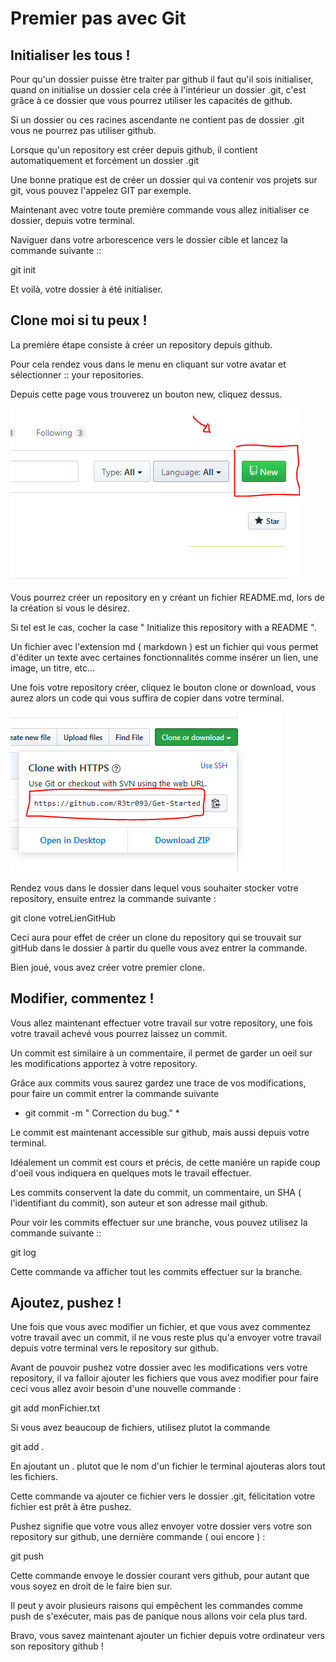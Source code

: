 # Premier pas avec Git

## Initialiser les tous !
Pour qu'un dossier puisse être traiter par github il faut qu'il sois initialiser, quand on initialise un dossier cela crée à l'intérieur un dossier .git, c'est grâce à ce dossier que vous pourrez utiliser les capacités de github.

Si un dossier ou ces racines ascendante ne contient pas de dossier .git vous ne pourrez pas utiliser github.

Lorsque qu'un repository est créer depuis github, il contient automatiquement et forcément un dossier .git

Une bonne pratique est de créer un dossier qui va contenir vos projets sur git, vous pouvez l'appelez GIT par exemple.

Maintenant avec votre toute première commande vous allez initialiser ce dossier, depuis votre terminal.

Naviguer dans votre arborescence vers le dossier cible et lancez la commande suivante ::

git init

Et voilà, votre dossier à été initialiser.


## Clone moi si tu peux !

La première étape consiste à créer un repository depuis github.

Pour cela rendez vous dans le menu en cliquant sur votre avatar et sélectionner :: your repositories.

Depuis cette page vous trouverez un bouton new, cliquez dessus.

![Tux, the Linux mascot](IMG/NEW.PNG)

Vous pourrez créer un repository en y créant un fichier README.md, lors de la création si vous le désirez.

Si tel est le cas, cocher la case " Initialize this repository with a README ".

Un fichier avec l'extension md ( markdown ) est un fichier qui vous permet d'éditer un texte avec certaines fonctionnalités comme insérer un lien, une image, un titre, etc...

Une fois votre repository créer, cliquez le bouton clone or download, vous aurez alors un code qui vous suffira de copier dans votre terminal.

![Tux, the Linux mascot](IMG/CLONE.PNG)



Rendez vous dans le dossier dans lequel vous souhaiter stocker votre repository, ensuite entrez la commande suivante :

git clone votreLienGitHub


Ceci aura pour effet de créer un clone du repository qui se trouvait sur gitHub dans le dossier à partir du quelle vous avez entrer la commande.

Bien joué, vous avez créer votre premier clone. 


## Modifier, commentez !

Vous allez maintenant effectuer votre travail sur votre repository, une fois votre travail achevé vous pourrez laissez un commit.

Un commit est similaire à un commentaire, il permet de garder un oeil sur les modifications apportez à  votre repository.

Grâce aux commits vous saurez gardez une trace de vos modifications, pour faire un commit entrer la commande suivante

* git commit -m " Correction du bug." *

Le commit est maintenant accessible sur github, mais aussi depuis votre terminal.

Idéalement un commit est cours et précis, de cette maniére un rapide coup d'oeil vous indiquera en quelques mots le travail effectuer.

Les commits conservent la date du commit, un commentaire, un SHA ( l'identifiant du commit), son auteur et son adresse mail github.

Pour voir les commits effectuer sur une branche, vous pouvez utilisez la commande suivante ::

git log

Cette commande va afficher tout les commits effectuer sur la branche.

## Ajoutez, pushez !


Une fois que vous avec modifier un fichier, et que vous avez commentez votre travail avec un commit, il ne vous reste plus qu'a envoyer votre travail depuis votre terminal vers le repository sur github.

Avant de pouvoir pushez votre dossier avec les modifications vers votre repository, il va falloir ajouter les fichiers que vous avez modifier pour faire ceci vous allez avoir besoin d'une nouvelle commande :

git add monFichier.txt

Si vous avez beaucoup de fichiers, utilisez plutot la commande 

git add .

En ajoutant un . plutot que le nom d'un fichier le terminal ajouteras alors tout les fichiers.

Cette commande va ajouter ce fichier vers le  dossier .git, félicitation votre fichier est prêt à être pushez.

Pushez signifie que votre vous allez envoyer votre dossier vers votre son repository sur github, une dernière commande ( oui encore ) :

git push

Cette commande envoye le dossier courant vers github, pour autant que vous soyez en droit de le faire bien sur.

Il peut y avoir plusieurs raisons qui empêchent les commandes comme push de s'exécuter, mais pas de panique nous allons voir cela plus tard.

Bravo, vous savez maintenant ajouter un fichier depuis votre ordinateur vers son repository github !


<!-- INSERER CONCLUSION DE FIN ? -->








